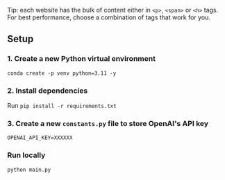
Tip: each website has the bulk of content either in `<p>`, `<span>` or `<h>` tags. For best performance, choose a combination of tags that work for you.

## Setup

### 1. Create a new Python virtual environment

`conda create -p venv python=3.11 -y`

### 2. Install dependencies 

Run `pip install -r requirements.txt`


### 3. Create a new `constants.py` file to store OpenAI's API key

```text
OPENAI_API_KEY=XXXXXX
```

### Run locally

```bash
python main.py
```


